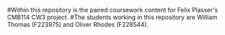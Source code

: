 #Within this repository is the paired coursework content for Felix Plasser's CMB114 CW3 project. 
#The students working in this repository are William Thomas (F223975) and Oliver Rhodes (F228544). 
